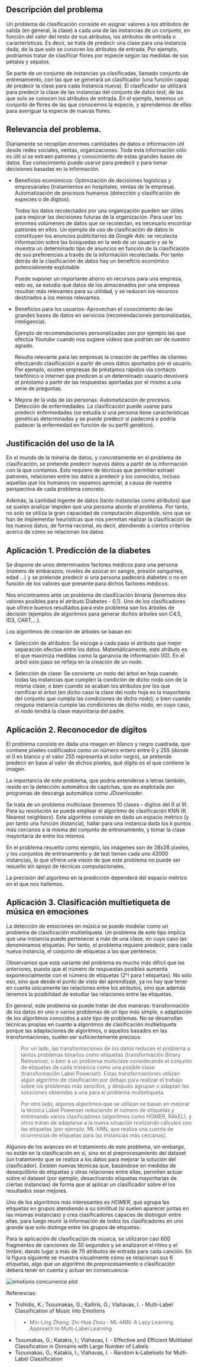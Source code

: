## Descripción del problema

Un problema de clasificación consiste en asignar valores a los atributos de salida
(en general, la clase) a cada una de las instancias de un conjunto, en función del
valor del resto de sus atributos, los atributos de entrada o características. Es
decir, se trata de predecir una clase para una instancia dada, de la que solo se
conocen los atributos de entrada. Por ejemplo, podríamos tratar de clasificar
flores por especie según las medidas de sus pétalos y sépalos.

Se parte de un conjunto de instancias ya clasificadas, llamado conjunto de entrenamiento,
con las que se generará un clasificador (una función capaz de predecir la clase para
cada instancia nueva). El clasificador se utilizará para predecir la clase de las
instancias del conjunto de datos *test*, de las que solo se conocen los atributos de
entrada. En el ejemplo, tenemos un conjunto de flores de las que conocemos la especie,
y aprendemos de ellas para averiguar la especie de nuevas flores.

## Relevancia del problema.

Diariamente se recopilan enormes cantidades de datos e información útil desde
redes sociales, ventas, organizaciones.
Toda esta información sólo es útil si se extraen patrones y conocimiento de
estas grandes bases de datos. Ese conocimiento puede usarse para predecir y
para tomar decisiones basadas en la información.

 * Beneficios económicos:
     Optimización de decisiones logísticas y empresariales (tratamientos en
     hospitales, ventas de la empresa). Automatización de procesos humanos
     (detección y clasificación de especies o de dígitos). 
     
     Todos los datos recolectados por una organización pueden ser útiles para mejorar 
     las decisiones futuras de la organización. Para usar los enormes volúmenes 
     de datos que se recolectan, es necesario encontrar patrones en ellos. Un
     ejemplo de uso de clasificación de datos lo constituyen los anuncios
     publicitarios de *Google Ads*: se recolecta información sobre las búsquedas 
     en la web de un usuario y se le muestra un determinado tipo de anuncios 
     en función de la clasificación de sus preferencias a través de la información
     recolectada. Por tanto detrás de la clasificación de datos hay un beneficio
     económico potencialmente explotable.

     Puede suponer un importante ahorro en recursos para una empresa, esto es, se estudia qué
     datos de los almacenados por una empresa resultan más relevantes para su utilidad, y se reducen
     los recursos destinados a los menos relevantes.

 * Beneficios para los usuarios:
     Aprovechan el conocimiento de las grandes bases de datos en servicios
     (recomendaciones personalizadas, inteligencia).
     
     Ejemplo de recomendaciones personalizadas son por ejemplo las que efectúa *Youtube*
     cuando nos sugiere vídeos que podrían ser de nuestro agrado.
     
     Resulta relevante para las empresas la creación de perfiles de clientes efectuando 
     clasificación a partir de unos datos aportados por el usuario. Por ejemplo, existen
     empresas de préstamos rápidos vía contacto telefónico o internet que predicen si un 
     determinado usuario devolverá el préstamo a partir de las respuestas aportadas por el mismo
     a una serie de preguntas.     

 * Mejora de la vida de las personas:
     Automatización de procesos. Detección de enfermedades. La clasificación puede
     usarse para predecir enfermedades (se estudia si una persona tiene características
     genéticas determinadas y se puede predecir si padecerá o podría padecer la enfermedad
     en función de su perfil genético).


## Justificación del uso de la IA

En el mundo de la minería de datos, y concretamente en el problema de 
clasificación, se pretende predecir nuevos datos a partir de la información
con la que contamos. Esto requiere de técnicas que permitan extraer patrones,
relaciones entre los datos a predecir y los conocidos, incluso aquellas que
los humanos no sepamos apreciar, a causa de nuestra perspectiva de cada
problema concreto.

Además, la cantidad ingente de datos (tanto instancias
como atributos) que se suelen analizar impiden que una persona aborde el
problema. Por tanto, no solo se utiliza la gran capacidad de computación
disponible, sino que se han de implementar heurísticas que nos permitan
realizar la clasificación de los nuevos datos, de forma racional, es decir,
atendiendo a ciertos criterios acerca de cómo se relacionan los datos.

## Aplicación 1. Predicción de la diabetes

Se dispone de unos determinados factores médicos para una persona (número de embarazos,
niveles de azúcar en sangre, presión sanguínea, edad ...) y se pretende predecir
si una persona padecerá diabetes o no en función de los valores que presente para
dichos factores médicos.

Nos encontramos ante un problema de clasificación binaria (tenemos dos valores posibles
para el atributo Diabetes - 0,1). Uno de los clasificadores que ofrece buenos resultados 
para este problema son los árboles de decisión (ejemplos de algoritmos para generar dichos
árboles son C4.5, ID3, CART,...).

Los algoritmos de creación de árboles se basan en:

* Selección de atributos:
     Se escoge a cada paso el atributo que mejor separación efectúe entre los
     datos. Matemáticamente, este atributo es el que maximiza medidas como la ganancia de información (IG).
     En el árbol este paso se refleja en la creación de un nodo.

* Selección de clase:
     Se convierte un nodo del árbol en hoja cuando todas las instancias que cumplen la condición
     de dicho nodo son de la misma clase; o bien cuando se acaban los atributos por los que ramificar
     el árbol (en dicho caso la clase del nodo hoja es la mayoritaria del conjunto que cumpla las
     condiciones de dicho nodo); o bien cuando ninguna instancia cumple las condiciones de dicho nodo,
     en cuyo caso, el nodo tendrá la clase mayoritaria del padre.

## Aplicación 2. Reconocedor de dígitos

El problema consiste en dada una imagen en blanco y negro cuadrada, que contiene
píxeles codificados como un número entero entre 0 y 255 (donde el 0 es blanco
y el valor 255 representa el color negro), se pretende predecir en base al
valor de dichos píxeles, qué dígito es el que contiene la imagen.

La importancia de este problema, que podría extenderse a letras también, reside en
la detección automática de captchas, que es explotada por programas de descarga 
automática como *JDownloader*.

Se trata de un problema multiclase (tenemos 10 clases - dígitos del 0 al 9).
Para su resolución se puede emplear el algoritmo de clasificación KNN (K Nearest neighbors).
Este algoritmo consiste en dado un espacio métrico (y por tanto una función distancia),
hallar para una instancia dada los k puntos más cercanos a la misma del conjunto
de entrenamiento, y tomar la clase mayoritaria de entre los mismos.

En el problema resuelto como ejemplo, las imágenes son de 28x28 píxeles, y los
conjuntos de entrenamiento y de test tienen cada uno 42000 instancias, lo que ofrece
una visión de que este problema no puede ser resuelto sin apoyo de técnicas computacionales.

La precisión del algoritmo en la predicción dependerá del espacio métrico en el que nos
hallemos.

## Aplicación 3. Clasificación multietiqueta de música en emociones

La detección de emociones en música se puede modelar como un problema de 
clasificación multietiqueta. Un problema de este tipo implica que una instancia
puede pertenecer a más de una clase, en cuyo caso las denominamos etiquetas.
Por tanto, el problema requiere predecir, para cada nueva instancia, el conjunto de 
etiquetas a las que pertenece.

Observamos que esta variante del problema es mucho más difícil que las anteriores,
puesto que el número de respuestas posibles aumenta exponencialmente con el número
de etiquetas (2^l para l etiquetas). No sólo eso, sino que desde el punto de vista
del aprendizaje, ya no hay que tener en cuenta únicamente las relaciones entre los
atributos, sino que además tenemos la posibilidad de estudiar las relaciones entre 
las etiquetas.

En general, este problema se puede tratar de dos maneras: transformación de los 
datos en uno o varios problemas de un tipo más simple, o adaptación de los algoritmos
conocidos a este tipo de problemas. No se desarrollan técnicas propias en cuanto a
algoritmos de clasificación multietiqueta porque las adaptaciones de algoritmos, o
aquellos basados en las transformaciones, suelen ser suficientemente precisos.

<!-- El texto en cita es menos importante y se puede saltar si no hay tiempo -->
> Por un lado, las transformaciones de los datos reducen el problema a tantos
  problemas binarios como etiquetas (transformación Binary Relevance), o bien a 
  un problema multiclase considerando el conjunto de etiquetas de cada instancia 
  como una posible clase (transformación Label Powerset). Estas transformaciones 
  utilizan algún algoritmo de clasificación por debajo para realizar el trabajo 
  sobre los problemas más sencillos, y después agrupan o adaptan las soluciones 
  obtenidas a una para el problema multietiqueta.

> Por otro lado, algunos algoritmos que se utilizan se basan en mejorar la técnica
  Label Powerset reduciendo el número de etiquetas y entrenando varios clasificadores
  (algoritmos como HOMER, RAkEL), y otros tratan de adaptarse a la nueva situación
  realizando cálculos con las etiquetas (por ejemplo, ML-kNN, que realiza una cuenta
  de ocurrencias de etiquetas para las instancias más cercanas).

Algunos de los avances en el tratamiento de este problema, sin embargo, no están
en la clasificación en sí, sino en el preprocesamiento del dataset (un tratamiento
que se realiza a los datos para mejorar la solución del clasificador). Existen
nuevas técnicas que, basándose en medidas de desequilibrio de etiquetas y otras
relaciones entre ellas, permiten actuar sobre el dataset (por ejemplo, desactivando
etiquetas mayoritarias de ciertas instancias) de forma que al aplicar un 
clasificador sobre él los resultados sean mejores.

Uno de los algoritmos más interesantes es *HOMER*, que agrupa las etiquetas en
grupos atendiendo a su similitud (si suelen aparecer juntas en las mismas 
instancias) y crea clasificadores capaces de distinguir entre ellas, para luego
reunir la información de todos los clasificadores en uno grande que solo distinga
entre los grupos de etiquetas.

Para la aplicación de clasificación de música, se utilizaron casi 600 fragmentos
de canciones de 30 segundos y se analizaron el ritmo y el timbre, dando lugar a 
más de 70 atributos de entrada para cada canción. En la figura siguiente se
muestra visualmente cómo se relacionan sus 6 etiquetas, algo que un algoritmo de
preprocesamiento o clasificación deberá tener en cuenta y actuar en consecuencia:

![emotions concurrence plot](imgs/emotions-concurrence.png)

Referencias:
  - Trohidis, K.; Tsoumakas, G.; Kalliris, G.; Vlahavas, I. - Multi-Label 
  Classification of Music into Emotions

> - Min-Ling Zhang; Zhi-Hua Zhou - ML-kNN: A Lazy Learning Approach to Multi-Label 
  Learning
  - Tsoumakas, G.; Katakis, I.; Vlahavas, I. - Effective and Efficient Multilabel 
  Classification in Domains with Large Number of Labels
  - Tsoumakas, G.; Katakis, I.; Vlahavas, I. - Random k-Labelsets for Multi-Label 
  Classification